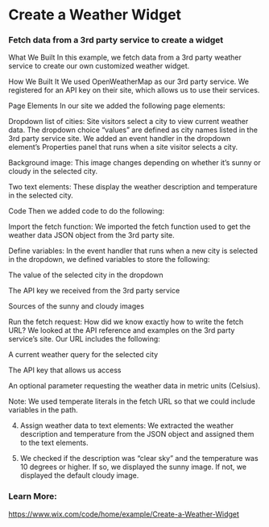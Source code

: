 # Create a Weather Widget
### Fetch data from a 3rd party service to create a widget

What We Built
In this example, we fetch data from a 3rd party weather service to create our own customized weather widget.

How We Built It
We used OpenWeatherMap as our 3rd party service. We registered for an API key on their site, which allows us to use their services.

Page Elements
In our site we added the following page elements:

Dropdown list of cities: Site visitors select a city to view current weather data. The dropdown choice “values” are defined as city names listed in the 3rd party service site. We added an event handler in the dropdown element’s Properties panel that runs when a site visitor selects a city.

Background image: This image changes depending on whether it’s sunny or cloudy in the selected city.

Two text elements: These display the weather description and temperature in the selected city.

Code
Then we added code to do the following:

Import the fetch function: We imported the fetch function used to get the weather data JSON object from the 3rd party site.

Define variables: In the event handler that runs when a new city is selected in the dropdown, we defined variables to store the following:

The value of the selected city in the dropdown

The API key we received from the 3rd party service

Sources of the sunny and cloudy images

Run the fetch request: How did we know exactly how to write the fetch URL? We looked at the API reference and examples on the 3rd party service’s site. Our URL includes the following:

A current weather query for the selected city

The API key that allows us access

An optional parameter requesting the weather data in metric units (Celsius).

 
Note: We used temperate literals in the fetch URL so that we could include variables in the path.
 

4. Assign weather data to text elements: We extracted the weather description and temperature from the JSON object and assigned them to the text elements.

5. We checked if the description was “clear sky” and the temperature was 10 degrees or higher. If so, we displayed the sunny image. If not, we displayed the default cloudy image.

### Learn More:
https://www.wix.com/code/home/example/Create-a-Weather-Widget
